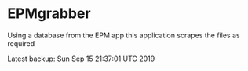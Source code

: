 # EPMgrabber
Using a database from the EPM app this application scrapes the files as required


Latest backup: Sun Sep 15 21:37:01 UTC 2019

